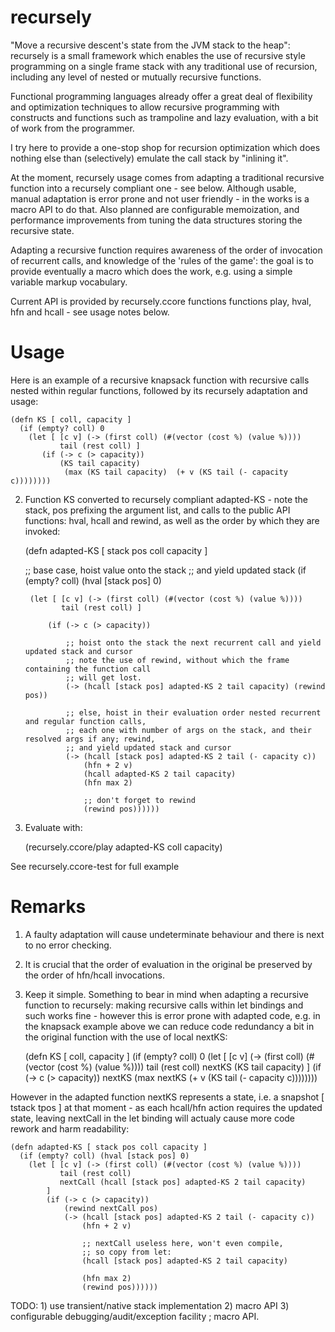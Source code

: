 recursely
=======

"Move a recursive descent's state from the JVM stack to the heap": recursely is a small framework which enables the 
use of recursive style programming on a single frame stack with any traditional use of recursion, including any level of
nested or mutually recursive functions. 

Functional programming languages already offer a great deal of flexibility and optimization techniques to allow recursive 
programming with constructs and functions such as trampoline and lazy evaluation, with a bit of work from the programmer. 

I try here to provide a one-stop shop for recursion optimization which does nothing else than (selectively) emulate
the call stack by "inlining it".

At the moment, recursely usage comes from adapting a traditional recursive function into a recursely compliant one - see below.
Although usable, manual adaptation is error prone and not user friendly - in the works is a macro API to do that. Also planned are
configurable memoization, and performance improvements from tuning the data structures storing the recursive state.

Adapting a recursive function requires awareness of the order of invocation of recurrent calls, and knowledge of the 
'rules of the game': the goal is to provide eventually a macro which does the work, e.g. using a simple variable markup vocabulary.

Current API is provided by recursely.ccore functions functions play, hval, hfn and hcall - see usage notes below. 


Usage
=====
Here is an example of a recursive knapsack function with recursive calls nested within regular functions, followed by 
its recursely adaptation and usage:

    (defn KS [ coll, capacity ]
      (if (empty? coll) 0
        (let [ [c v] (-> (first coll) (#(vector (cost %) (value %)))) 
               tail (rest coll) ]
           (if (-> c (> capacity))
               (KS tail capacity)
                (max (KS tail capacity)  (+ v (KS tail (- capacity c)))))))) 

2) Function KS converted to recursely compliant adapted-KS - note the stack, pos prefixing the argument list, 
and calls to the public API functions: hval, hcall and rewind, as well as the order by which 
they are invoked:

    (defn adapted-KS [ stack pos coll capacity ]

      ;; base case, hoist value onto the stack 
      ;; and yield updated stack
      (if (empty? coll) (hval [stack pos] 0)

        (let [ [c v] (-> (first coll) (#(vector (cost %) (value %)))) 
               tail (rest coll) ]

            (if (-> c (> capacity))

                ;; hoist onto the stack the next recurrent call and yield updated stack and cursor
                ;; note the use of rewind, without which the frame containing the function call 
                ;; will get lost.
                (-> (hcall [stack pos] adapted-KS 2 tail capacity) (rewind pos))

                ;; else, hoist in their evaluation order nested recurrent and regular function calls, 
                ;; each one with number of args on the stack, and their resolved args if any; rewind,
                ;; and yield updated stack and cursor
                (-> (hcall [stack pos] adapted-KS 2 tail (- capacity c)) 
                    (hfn + 2 v)
                    (hcall adapted-KS 2 tail capacity)
                    (hfn max 2)

                    ;; don't forget to rewind
                    (rewind pos))))))


3) Evaluate with:

    (recursely.ccore/play adapted-KS coll capacity)

See recursely.ccore-test for full example

Remarks
=======
1) A faulty adaptation will cause undeterminate behaviour and there is next to no error checking.

2) It is crucial that the order of evaluation in the original be preserved by the order of hfn/hcall invocations.

3) Keep it simple. Something to bear in mind when adapting a recursive function to recursely: making recursive 
calls within let bindings and such works fine - however this is error prone with adapted code, 
e.g. in the knapsack example above we can reduce code redundancy a bit in the original function 
with the use of local nextKS: 

    (defn KS [ coll, capacity ]
      (if (empty? coll) 0
        (let [ [c v] (-> (first coll) (#(vector (cost %) (value %)))) 
               tail (rest coll) 
               nextKS (KS tail capacity) ]
           (if (-> c (> capacity))
                nextKS
                (max nextKS  (+ v (KS tail (- capacity c)))))))) 

However in the adapted function nextKS represents a state, i.e. a snapshot [ tstack tpos ]
at that moment - as each hcall/hfn action requires the updated state, leaving nextCall 
in the let binding will actualy cause more code rework and harm readability:

    (defn adapted-KS [ stack pos coll capacity ]
      (if (empty? coll) (hval [stack pos] 0)
        (let [ [c v] (-> (first coll) (#(vector (cost %) (value %)))) 
               tail (rest coll) 
               nextCall (hcall [stack pos] adapted-KS 2 tail capacity) 
            ]
            (if (-> c (> capacity))
                (rewind nextCall pos)
                (-> (hcall [stack pos] adapted-KS 2 tail (- capacity c)) 
                    (hfn + 2 v)

                    ;; nextCall useless here, won't even compile, 
                    ;; so copy from let:
                    (hcall [stack pos] adapted-KS 2 tail capacity) 

                    (hfn max 2)
                    (rewind pos))))))

TODO: 1) use transient/native stack implementation
      2) macro API
      3) configurable debugging/audit/exception facility ; macro API.
